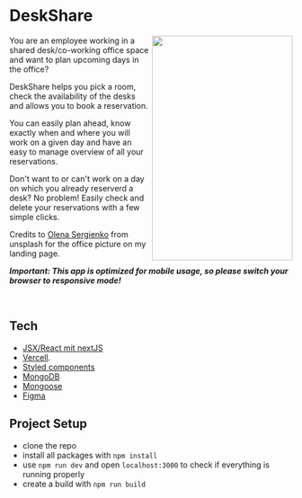 

# DeskShare


<img src="https://user-images.githubusercontent.com/109357901/196393876-7083def7-c185-4048-9c59-613404bd6834.gif" align="right" alt="" width="250" height="400px"/>
You are an employee working in a shared desk/co-working office space and want to plan upcoming days in the office?

DeskShare helps you pick a room, check the availability of the desks and allows you to book a reservation.

You can easily plan ahead, know exactly when and where you will work on a given day and have an easy to manage overview of all your reservations.

Don't want to or can't work on a day on which you already reserverd a desk? No problem! Easily check and delete your reservations with a few simple clicks.


Credits to [Olena Sergienko](https://unsplash.com/@olenkasergienko) from unsplash for the office picture on my landing page.
 
***Important: This app is optimized for mobile usage, so please switch your browser to responsive mode!*** 

<br>

## Tech
- [JSX/React mit nextJS](https://nextjs.org/)
- [Vercell](https://vercel.com/).
- [Styled components](https://styled-components.com/)
- [MongoDB](https://www.mongodb.com/)
- [Mongoose](https://mongoosejs.com/)
- [Figma](https://www.figma.com/)


## Project Setup

- clone the repo
- install all packages with `npm install`
- use `npm run dev` and open `localhost:3000` to check if everything is running properly
- create a build with `npm run build`
